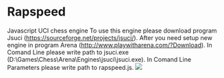 # Rapspeed
Javascript UCI chess engine
To use this engine please download program Jsuci (https://sourceforge.net/projects/jsuci/).
After you need setup new engine in program Arena (http://www.playwitharena.com/?Download).
In Comand Line please write path to jsuci.exe (D:\Games\Chess\Arena\Engines\jsuci\jsuci.exe).
In Comand Line Parameters please write path to rapspeed.js.
 <img src="clipboard.jpg" />
